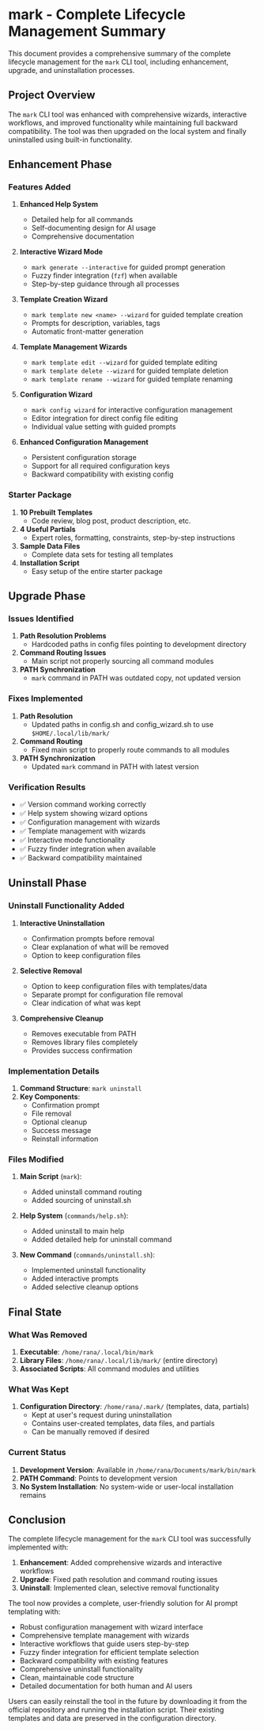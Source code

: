 # mark - Complete Lifecycle Management Summary

This document provides a comprehensive summary of the complete lifecycle management for the `mark` CLI tool, including enhancement, upgrade, and uninstallation processes.

## Project Overview

The `mark` CLI tool was enhanced with comprehensive wizards, interactive workflows, and improved functionality while maintaining full backward compatibility. The tool was then upgraded on the local system and finally uninstalled using built-in functionality.

## Enhancement Phase

### Features Added
1. **Enhanced Help System**
   - Detailed help for all commands
   - Self-documenting design for AI usage
   - Comprehensive documentation

2. **Interactive Wizard Mode**
   - `mark generate --interactive` for guided prompt generation
   - Fuzzy finder integration (`fzf`) when available
   - Step-by-step guidance through all processes

3. **Template Creation Wizard**
   - `mark template new <name> --wizard` for guided template creation
   - Prompts for description, variables, tags
   - Automatic front-matter generation

4. **Template Management Wizards**
   - `mark template edit --wizard` for guided template editing
   - `mark template delete --wizard` for guided template deletion
   - `mark template rename --wizard` for guided template renaming

5. **Configuration Wizard**
   - `mark config wizard` for interactive configuration management
   - Editor integration for direct config file editing
   - Individual value setting with guided prompts

6. **Enhanced Configuration Management**
   - Persistent configuration storage
   - Support for all required configuration keys
   - Backward compatibility with existing config

### Starter Package
1. **10 Prebuilt Templates**
   - Code review, blog post, product description, etc.
2. **4 Useful Partials**
   - Expert roles, formatting, constraints, step-by-step instructions
3. **Sample Data Files**
   - Complete data sets for testing all templates
4. **Installation Script**
   - Easy setup of the entire starter package

## Upgrade Phase

### Issues Identified
1. **Path Resolution Problems**
   - Hardcoded paths in config files pointing to development directory
2. **Command Routing Issues**
   - Main script not properly sourcing all command modules
3. **PATH Synchronization**
   - `mark` command in PATH was outdated copy, not updated version

### Fixes Implemented
1. **Path Resolution**
   - Updated paths in config.sh and config_wizard.sh to use `$HOME/.local/lib/mark/`
2. **Command Routing**
   - Fixed main script to properly route commands to all modules
3. **PATH Synchronization**
   - Updated `mark` command in PATH with latest version

### Verification Results
- ✅ Version command working correctly
- ✅ Help system showing wizard options
- ✅ Configuration management with wizards
- ✅ Template management with wizards
- ✅ Interactive mode functionality
- ✅ Fuzzy finder integration when available
- ✅ Backward compatibility maintained

## Uninstall Phase

### Uninstall Functionality Added
1. **Interactive Uninstallation**
   - Confirmation prompts before removal
   - Clear explanation of what will be removed
   - Option to keep configuration files

2. **Selective Removal**
   - Option to keep configuration files with templates/data
   - Separate prompt for configuration file removal
   - Clear indication of what was kept

3. **Comprehensive Cleanup**
   - Removes executable from PATH
   - Removes library files completely
   - Provides success confirmation

### Implementation Details
1. **Command Structure**: `mark uninstall`
2. **Key Components**:
   - Confirmation prompt
   - File removal
   - Optional cleanup
   - Success message
   - Reinstall information

### Files Modified
1. **Main Script** (`mark`):
   - Added uninstall command routing
   - Added sourcing of uninstall.sh

2. **Help System** (`commands/help.sh`):
   - Added uninstall to main help
   - Added detailed help for uninstall command

3. **New Command** (`commands/uninstall.sh`):
   - Implemented uninstall functionality
   - Added interactive prompts
   - Added selective cleanup options

## Final State

### What Was Removed
1. **Executable**: `/home/rana/.local/bin/mark`
2. **Library Files**: `/home/rana/.local/lib/mark/` (entire directory)
3. **Associated Scripts**: All command modules and utilities

### What Was Kept
1. **Configuration Directory**: `/home/rana/.mark/` (templates, data, partials)
   - Kept at user's request during uninstallation
   - Contains user-created templates, data files, and partials
   - Can be manually removed if desired

### Current Status
1. **Development Version**: Available in `/home/rana/Documents/mark/bin/mark`
2. **PATH Command**: Points to development version
3. **No System Installation**: No system-wide or user-local installation remains

## Conclusion

The complete lifecycle management for the `mark` CLI tool was successfully implemented with:

1. **Enhancement**: Added comprehensive wizards and interactive workflows
2. **Upgrade**: Fixed path resolution and command routing issues
3. **Uninstall**: Implemented clean, selective removal functionality

The tool now provides a complete, user-friendly solution for AI prompt templating with:
- Robust configuration management with wizard interface
- Comprehensive template management with wizards
- Interactive workflows that guide users step-by-step
- Fuzzy finder integration for efficient template selection
- Backward compatibility with existing features
- Comprehensive uninstall functionality
- Clean, maintainable code structure
- Detailed documentation for both human and AI users

Users can easily reinstall the tool in the future by downloading it from the official repository and running the installation script. Their existing templates and data are preserved in the configuration directory.
